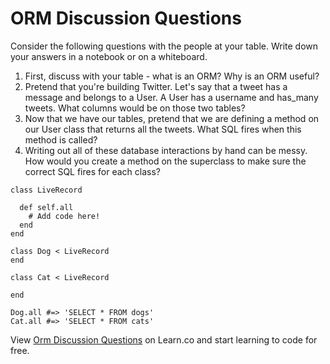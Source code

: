 # ORM Discussion Questions

Consider the following questions with the people at your table. Write down your answers in a notebook or on a whiteboard. 

1. First, discuss with your table - what is an ORM? Why is an ORM useful?
2. Pretend that you're building Twitter. Let's say that a tweet has a message and belongs to a User. A User has a username and has_many tweets. What columns would be on those two tables?
3. Now that we have our tables, pretend that we are defining a method on our User class that returns all the tweets. What SQL fires when this method is called?
4. Writing out all of these database interactions by hand can be messy. How would you create a method on the superclass to make sure the correct SQL fires for each class?

```
class LiveRecord

  def self.all 
    # Add code here!
  end
end

class Dog < LiveRecord
end

class Cat < LiveRecord

end

Dog.all #=> 'SELECT * FROM dogs'
Cat.all #=> 'SELECT * FROM cats'
```

<p class='util--hide'>View <a href='https://learn.co/lessons/orm-discussion-questions'>Orm Discussion Questions</a> on Learn.co and start learning to code for free.</p>
